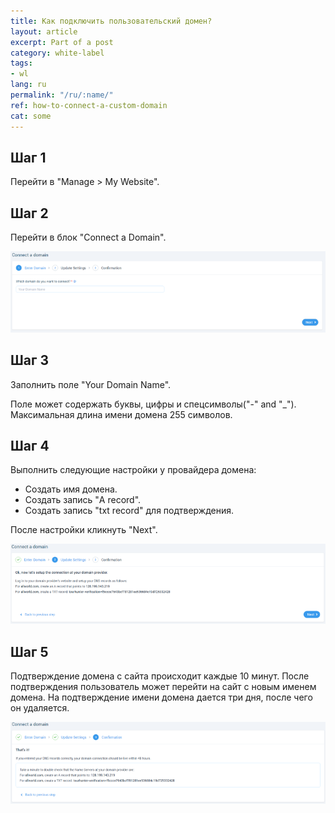 ```yaml
---
title: Как подключить пользовательский домен?
layout: article
excerpt: Part of a post
category: white-label
tags:
- wl
lang: ru
permalink: "/ru/:name/"
ref: how-to-connect-a-custom-domain
cat: some
---
```


## **Шаг 1**

Перейти в "Manage > My Website".

## **Шаг 2**

Перейти в блок "Connect a Domain".

![How_to_connect_a_domain1](/assets/images/how_to_connect_a_domain1.png)

## **Шаг 3**

Заполнить поле "Your Domain Name".

Поле может содержать буквы, цифры и спецсимволы("-" and "_"). Максимальная длина имени домена 255 символов.

## **Шаг 4**

Выполнить следующие настройки у провайдера домена:
- Создать имя домена.
- Создать запись "A record".
- Создать запись "txt record" для подтверждения.

После настройки кликнуть "Next".

![How_to_connect_a_domain2](/assets/images/how_to_connect_a_domain2.png)

## **Шаг 5**

Подтверждение домена с сайта происходит каждые 10 минут. После подтверждения пользователь может перейти на сайт с новым именем домена.
На подтверждение имени домена дается три дня, после чего он удаляется.

![How_to_connect_a_domain3](/assets/images/how_to_connect_a_domain3.png)
